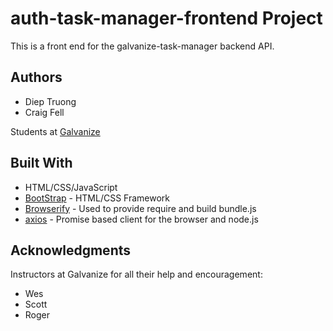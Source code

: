 # auth-task-manager-frontend Project

This is a front end for the galvanize-task-manager backend API.

## Authors

* Diep Truong
* Craig Fell

Students at [Galvanize](https://galvanize.com)

## Built With

* HTML/CSS/JavaScript
* [BootStrap](http://www.getbootstrap.com/) - HTML/CSS Framework
* [Browserify](https://http://browserify.org/) - Used to provide require and build bundle.js
* [axios](https://www.npmjs.com/package/axios) - Promise based client for the browser and node.js




## Acknowledgments

Instructors at Galvanize for all their help and encouragement:
* Wes
* Scott
* Roger
